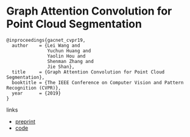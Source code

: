 # Graph Attention Convolution for Point Cloud Segmentation

```
@inproceedings{gacnet_cvpr19,
  author    = {Lei Wang and
               Yuchun Huang and
               Yaolin Hou and
               Shenman Zhang and
               Jie Shan},
  title     = {Graph Attention Convolution for Point Cloud Segmentation},
  booktitle = {The IEEE Conference on Computer Vision and Pattern Recognition (CVPR)},
  year      = {2019}
}
```

links
- [preprint](https://engineering.purdue.edu/~jshan/publications/2018/Lei%20Wang%20Graph%20Attention%20Convolution%20for%20Point%20Cloud%20Segmentation%20CVPR2019.pdf)
- [code](https://github.com/yanx27/GACNet)
